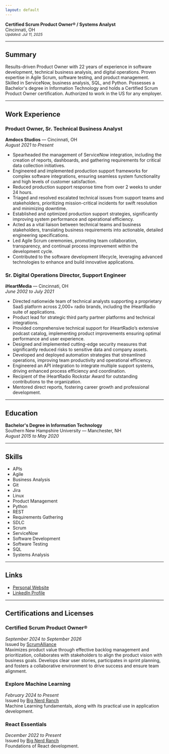 ```yaml
---
layout: default
---
```


**Certified Scrum Product Owner® / Systems Analyst**  
Cincinnati, OH\
<sub>_Updated: Jul 11, 2025_</sub>

---

## Summary

Results-driven Product Owner with 22 years of experience in software development, technical business analysis, and digital operations. Proven expertise in Agile Scrum, software testing, and product management. Skilled in ServiceNow, business analysis, SQL, and Python. Possesses a Bachelor's degree in Information Technology and holds a Certified Scrum Product Owner certification. Authorized to work in the US for any employer.

---

## Work Experience

### Product Owner, Sr. Technical Business Analyst  
**Amdocs Studios** — Cincinnati, OH  
*August 2021 to Present*

- Spearheaded the management of ServiceNow integration, including the creation of reports, dashboards, and gathering requirements for critical data collection initiatives.
- Engineered and implemented production support frameworks for complex software integrations, ensuring seamless system functionality and high levels of customer satisfaction.
- Reduced production support response time from over 2 weeks to under 24 hours.
- Triaged and resolved escalated technical issues from support teams and stakeholders, prioritizing mission-critical incidents for swift resolution and minimizing downtime.
- Established and optimized production support strategies, significantly improving system performance and operational efficiency.
- Acted as a vital liaison between technical teams and business stakeholders, translating business requirements into actionable, detailed engineering specifications.
- Led Agile Scrum ceremonies, promoting team collaboration, transparency, and continual process improvement within the development cycle.
- Contributed to the software development lifecycle, leveraging advanced technologies to enhance and build innovative applications.

### Sr. Digital Operations Director, Support Engineer  
**iHeartMedia** — Cincinnati, OH  
*June 2002 to July 2021*

- Directed nationwide team of technical analysts supporting a proprietary SaaS platform across 2,000+ radio brands, including the iHeartRadio suite of applications.
- Product lead for strategic third party partner platforms and technical integrations. 
- Provided comprehensive technical support for iHeartRadio’s extensive podcast catalog, implementing product improvements ensuring optimal performance and user experience.
- Designed and implemented cutting-edge security measures that significantly reduced risks to sensitive data and company assets.
- Developed and deployed automation strategies that streamlined operations, improving team productivity and operational efficiency.
- Engineered an API integration to integrate multiple support systems, driving enhanced process efficiency and coordination.
- Recipient of the iHeartRadio Rockstar Award for outstanding contributions to the organization.
- Mentored direct reports, fostering career growth and professional development.

---

## Education

**Bachelor's Degree in Information Technology**  
Southern New Hampshire University — Manchester, NH  
*August 2015 to May 2020*

---

## Skills

- APIs
- Agile
- Business Analysis
- Git
- Jira
- Linux
- Product Management
- Python
- REST
- Requirements Gathering
- SDLC
- Scrum
- ServiceNow
- Software Development
- Software Testing
- SQL
- Systems Analysis

---

## Links

- [Personal Website](https://mjescott.github.io)
- [LinkedIn Profile](https://www.linkedin.com/in/mjescott)

---

## Certifications and Licenses

### Certified Scrum Product Owner®  
*September 2024 to September 2026*  
Issued by [ScrumAlliance](https://bcert.me/sojvbkeip)  
Maximizes product value through effective backlog management and prioritization, collaborates with stakeholders to align the product vision with business goals. Develops clear user stories, participates in sprint planning, and fosters a collaborative environment to drive success and ensure team alignment.  

### Explore Machine Learning  
*February 2024 to Present*  
Issued by [Big Nerd Ranch](https://www.credly.com/badges/3da6db2a-3f01-418f-ac12-866049dbd70c/linked_in_profile)  
Machine Learning fundamentals, along with its practical use in application development.

### React Essentials  
*December 2022 to Present*  
Issued by [Big Nerd Ranch](https://www.credly.com/badges/2b1f7996-48dd-416c-bf7a-a5363959f396/linked_in_profile)  
Foundations of React development.
